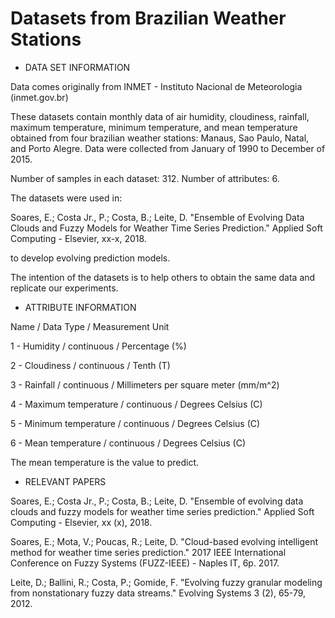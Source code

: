 # Datasets from Brazilian Weather Stations

- DATA SET INFORMATION

Data comes originally from INMET - Instituto Nacional de Meteorologia (inmet.gov.br)

These datasets contain monthly data of air humidity, cloudiness, rainfall, maximum temperature, minimum temperature, and mean temperature obtained from four brazilian weather stations: Manaus, Sao Paulo, Natal, and Porto Alegre. Data were collected from January of 1990 to December of 2015.

Number of samples in each dataset: 312.
Number of attributes: 6.

The datasets were used in:

Soares, E.; Costa Jr., P.; Costa, B.; Leite, D.
"Ensemble of Evolving Data Clouds and Fuzzy Models for Weather Time Series Prediction."
Applied Soft Computing - Elsevier, xx-x, 2018.

to develop evolving prediction models.

The intention of the datasets is to help others to obtain the same data and replicate our experiments.


- ATTRIBUTE INFORMATION

Name / Data Type / Measurement Unit

  1 - Humidity / continuous / Percentage (%)

  2 - Cloudiness / continuous / Tenth (T)

  3 - Rainfall	/ continuous / Millimeters per square meter (mm/m^2)

  4 - Maximum temperature / continuous / Degrees Celsius (C)

  5 - Minimum temperature / continuous / Degrees Celsius (C)

  6 - Mean temperature / continuous	/ Degrees Celsius (C)

The mean temperature is the value to predict.


- RELEVANT PAPERS

Soares, E.; Costa Jr., P.; Costa, B.; Leite, D.
"Ensemble of evolving data clouds and fuzzy models for weather time series prediction."
Applied Soft Computing - Elsevier, xx (x), 2018.

Soares, E.; Mota, V.; Poucas, R.; Leite, D.
"Cloud-based evolving intelligent method for weather time series prediction."
2017 IEEE International Conference on Fuzzy Systems (FUZZ-IEEE) - Naples IT, 6p. 2017.

Leite, D.; Ballini, R.; Costa, P.; Gomide, F.
"Evolving fuzzy granular modeling from nonstationary fuzzy data streams."
Evolving Systems 3 (2), 65-79, 2012.
